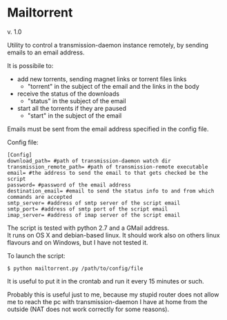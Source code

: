 # Mailtorrent
v. 1.0

Utility to control a transmission-daemon instance remotely, by sending emails to an email address.

It is possibile to:
* add new torrents, sending magnet links or torrent files links
  * "torrent" in the subject of the email and the links in the body
* receive the status of the downloads
  * "status" in the subject of the email
* start all the torrents if they are paused
  * "start" in the subject of the email
  
Emails must be sent from the email address specified in the config file.

Config file:

    [Config]
    download_path= #path of transmission-daemon watch dir   
    transmission_remote_path= #path of transmission-remote executable   
    email= #the address to send the email to that gets checked be the script   
    password= #password of the email address   
    destination_email= #email to send the status info to and from which commands are accepted   
    smtp_server= #address of smtp server of the script email   
    smtp_port= #address of smtp port of the script email   
    imap_server= #address of imap server of the script email   

The script is tested with python 2.7 and a GMail address.  
It runs on OS X and debian-based linux. It should work also on others linux flavours and on Windows, but I have not tested it.

To launch the script:

`$ python mailtorrent.py /path/to/config/file`

It is useful to put it in the crontab and run it every 15 minutes or such.

Probably this is useful just to me, because my stupid router does not allow me to reach the pc with transmission-daemon I have at home from the outside (NAT does not work correctly for some reasons).
